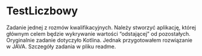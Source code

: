 # TestLiczbowy
Zadanie jednej z rozmów kwalifikacyjnych. Należy stworzyć aplikację, której głównym celem będzie wykrywanie wartości “odstającej” od pozostałych. Oryginalnie zadanie dotyczyło Kotlina. Jednak przygotowałem rozwiązanie w JAVA.  Szczegóły zadania w pliku readme.
